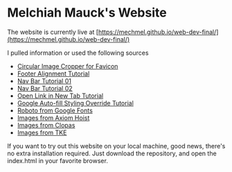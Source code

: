 # Melchiah Mauck's Website

The website is currently live at [https://mechmel.github.io/web-dev-final/](https://mechmel.github.io/web-dev-final/)

I pulled information or used the following sources

- [Circular Image Cropper for Favicon](https://crop-circle.imageonline.co/)
- [Footer Alignment Tutorial](https://www.freecodecamp.org/news/how-to-keep-your-footer-where-it-belongs-59c6aa05c59c/)
- [Nav Bar Tutorial 01](https://www.w3schools.com/css/css_navbar.asp)
- [Nav Bar Tutorial 02](https://www.makeuseof.com/responsive-navigation-bar-using-html-and-css/)
- [Open Link in New Tab Tutorial](https://www.geeksforgeeks.org/how-to-open-url-in-new-tab-using-javascript/)
- [Google Auto-fill Styling Override Tutorial](https://stackoverflow.com/questions/2781549/removing-input-background-colour-for-chrome-autocomplete)
- [Roboto from Google Fonts](https://fonts.google.com/specimen/Roboto)
- [Images from Axiom Hoist](https://www.axiomhoist.com)
- [Images from Clopas](https://www.clopas.net)
- [Images from TKE](https://www.tke.us)

If you want to try out this website on your local machine, good news, there's no extra installation required. Just download the repository, and open the index.html in your favorite browser.

